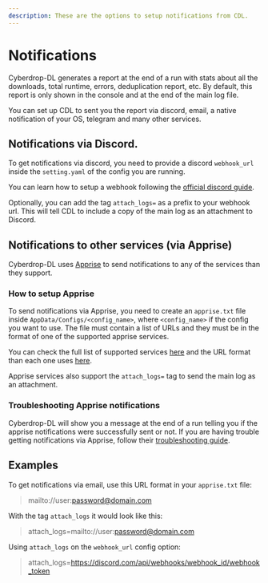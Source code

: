 ```yaml
---
description: These are the options to setup notifications from CDL.
---
```


# Notifications

Cyberdrop-DL generates a report at the end of a run with stats about all the downloads, total runtime, errors, deduplication report, etc. By default, this report is only shown in the console and at the end of the main log file.

You can set up CDL to sent you the report via discord, email, a native notification of your OS, telegram and many other services.

## Notifications via Discord.

To get notifications via discord, you need to provide a discord `webhook_url` inside the `setting.yaml` of the config you are running.

You can learn how to setup a webhook following the [official discord guide](https://support.discord.com/hc/en-us/articles/228383668-Intro-to-Webhooks).

Optionally, you can add the tag `attach_logs=` as a prefix to your webhook url. This will tell CDL to include a copy of the main log as an attachment to Discord. 

## Notifications to other services (via Apprise)

Cyberdrop-DL uses [Apprise](https://github.com/caronc/apprise) to send notifications to any of the services than they support.

### How to setup Apprise

To send notifications via Apprise, you need to create an `apprise.txt` file inside `AppData/Configs/<config_name>`, where `<config_name>` if the config you want to use. The file must contain a list of URLs and they must be in the format of one of the supported apprise services.

You can check the full list of supported services [here](https://github.com/caronc/apprise/wiki) and the URL format than each one uses [here]( https://github.com/caronc/apprise?tab=readme-ov-file#supported-notifications).
 
Apprise services also support the `attach_logs=` tag to send the main log as an attachment.

### Troubleshooting Apprise notifications

Cyberdrop-DL will show you a message at the end of a run telling you if the apprise notifications were successfully sent or not. If you are having trouble getting notifications via Apprise, follow their [troubleshooting guide](https://github.com/caronc/apprise/wiki/Troubleshooting).


## Examples

To get notifications via email, use this URL format in your `apprise.txt` file: 

> mailto://user:password@domain.com

With the tag `attach_logs` it would look like this: 

> attach_logs=mailto://user:password@domain.com

Using `attach_logs` on the `webhook_url` config option: 

> attach_logs=https://discord.com/api/webhooks/webhook_id/webhook_token

